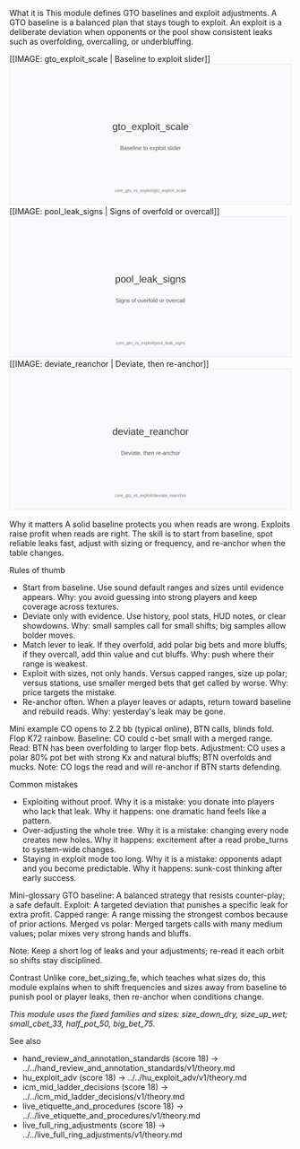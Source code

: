 What it is
This module defines GTO baselines and exploit adjustments. A GTO baseline is a balanced plan that stays tough to exploit. An exploit is a deliberate deviation when opponents or the pool show consistent leaks such as overfolding, overcalling, or underbluffing.

[[IMAGE: gto_exploit_scale | Baseline to exploit slider]]
![Baseline to exploit slider](images/gto_exploit_scale.svg)
[[IMAGE: pool_leak_signs | Signs of overfold or overcall]]
![Signs of overfold or overcall](images/pool_leak_signs.svg)
[[IMAGE: deviate_reanchor | Deviate, then re-anchor]]
![Deviate, then re-anchor](images/deviate_reanchor.svg)

Why it matters
A solid baseline protects you when reads are wrong. Exploits raise profit when reads are right. The skill is to start from baseline, spot reliable leaks fast, adjust with sizing or frequency, and re-anchor when the table changes.

Rules of thumb
- Start from baseline. Use sound default ranges and sizes until evidence appears. Why: you avoid guessing into strong players and keep coverage across textures.
- Deviate only with evidence. Use history, pool stats, HUD notes, or clear showdowns. Why: small samples call for small shifts; big samples allow bolder moves.
- Match lever to leak. If they overfold, add polar big bets and more bluffs; if they overcall, add thin value and cut bluffs. Why: push where their range is weakest.
- Exploit with sizes, not only hands. Versus capped ranges, size up polar; versus stations, use smaller merged bets that get called by worse. Why: price targets the mistake.
- Re-anchor often. When a player leaves or adapts, return toward baseline and rebuild reads. Why: yesterday's leak may be gone.

Mini example
CO opens to 2.2 bb (typical online), BTN calls, blinds fold. Flop K72 rainbow. Baseline: CO could c-bet small with a merged range. Read: BTN has been overfolding to larger flop bets. Adjustment: CO uses a polar 80% pot bet with strong Kx and natural bluffs; BTN overfolds and mucks. Note: CO logs the read and will re-anchor if BTN starts defending.

Common mistakes
- Exploiting without proof. Why it is a mistake: you donate into players who lack that leak. Why it happens: one dramatic hand feels like a pattern.
- Over-adjusting the whole tree. Why it is a mistake: changing every node creates new holes. Why it happens: excitement after a read probe_turns to system-wide changes.
- Staying in exploit mode too long. Why it is a mistake: opponents adapt and you become predictable. Why it happens: sunk-cost thinking after early success.

Mini-glossary
GTO baseline: A balanced strategy that resists counter-play; a safe default.
Exploit: A targeted deviation that punishes a specific leak for extra profit.
Capped range: A range missing the strongest combos because of prior actions.
Merged vs polar: Merged targets calls with many medium values; polar mixes very strong hands and bluffs.

Note: Keep a short log of leaks and your adjustments; re-read it each orbit so shifts stay disciplined.

Contrast
Unlike core_bet_sizing_fe, which teaches what sizes do, this module explains when to shift frequencies and sizes away from baseline to punish pool or player leaks, then re-anchor when conditions change.

_This module uses the fixed families and sizes: size_down_dry, size_up_wet; small_cbet_33, half_pot_50, big_bet_75._

See also
- hand_review_and_annotation_standards (score 18) -> ../../hand_review_and_annotation_standards/v1/theory.md
- hu_exploit_adv (score 18) -> ../../hu_exploit_adv/v1/theory.md
- icm_mid_ladder_decisions (score 18) -> ../../icm_mid_ladder_decisions/v1/theory.md
- live_etiquette_and_procedures (score 18) -> ../../live_etiquette_and_procedures/v1/theory.md
- live_full_ring_adjustments (score 18) -> ../../live_full_ring_adjustments/v1/theory.md